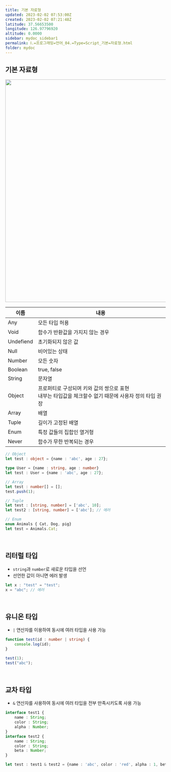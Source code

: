 ```yaml
---
title: 기본 자료형
updated: 2023-02-02 07:53:00Z
created: 2023-02-02 07:21:48Z
latitude: 37.56653500
longitude: 126.97796920
altitude: 0.0000
sidebar: mydoc_sidebar1
permalink: Ⅰ.=프로그래밍=언어_04.=Type=Script_기본=자료형.html
folder: mydoc
---
```


## 기본 자료형

<img src="../../resources/4474f32a9a82861eff6606a8b2793e69.png" width="700"/>

|이름|내용|
|--|--|
|Any      | 모든 타입 허용|
|Void     | 함수가 반환값을 가지지 않는 경우|
|Undefiend| 초기화되지 않은 값|
|Null     | 비어있는 상태|
|Number   | 모든 숫자|
|Boolean  | true, false|
|String   | 문자열|
|Object   | 프로퍼티로 구성되며 키와 값의 쌍으로 표현<br>내부는 타입값을 체크할수 없기 때문에 사용자 정의 타입 권장|
|Array    | 배열|
|Tuple    | 길이가 고정된 배열|
|Enum     | 특정 값들의 집합인 열거형|
|Never    | 함수가 무한 반복되는 경우|

```typescript
// Object
let test : object = {name : 'abc', age : 27};

type User = {name : string, age : number}
let test : User = {name : 'abc', age : 27};

// Array
let test : number[] = [];
test.push(1);

// Tuple
let test : [string, number] = ['abc', 10];
let test2 : [string, number] = ['abc']; // 에러

// Enum
enum Animals { Cat, Dog, pig}
let test = Animals.Cat;
```

<br>

## 리터럴 타입
- `string`과 `number`로 새로운 타입을 선언
- 선언한 값이 아니면 에러 발생

```typescript
let x : "test" = "test";
x = "abc"; // 에러
```

<br>

## 유니온 타입
- `|` 연산자를 이용하여 동시에 여러 타입을 사용 가능

```typescript
function test(id : number | string) {
	console.log(id);
}

test(1);
test("abc");
```

<br>

## 교차 타입
- `&` 연산자를 사용하여 동시에 여러 타입을 전부 만족시키도록 사용 가능

```typescript
interface test1 {
	name : String;
	color : String;
	alpha : Number;
}
interface test2 {
	name : String;
	color : String;
	beta : Number;
}

let test : test1 & test2 = {name : 'abc', color : 'red', alpha : 1, beta : 2};
```

